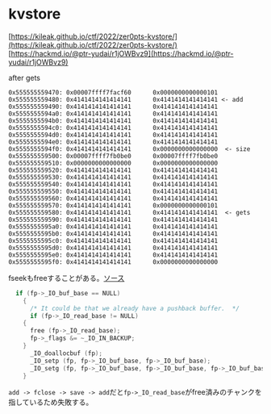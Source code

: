 # kvstore  
[https://kileak.github.io/ctf/2022/zer0pts-kvstore/](https://kileak.github.io/ctf/2022/zer0pts-kvstore/)  
[https://hackmd.io/@ptr-yudai/r1jOWBvz9](https://hackmd.io/@ptr-yudai/r1jOWBvz9)  

after gets  
```
0x555555559470: 0x00007ffff7facf60      0x0000000000000101
0x555555559480: 0x4141414141414141      0x4141414141414141 <- add
0x555555559490: 0x4141414141414141      0x4141414141414141
0x5555555594a0: 0x4141414141414141      0x4141414141414141
0x5555555594b0: 0x4141414141414141      0x4141414141414141
0x5555555594c0: 0x4141414141414141      0x4141414141414141
0x5555555594d0: 0x4141414141414141      0x4141414141414141
0x5555555594e0: 0x4141414141414141      0x4141414141414141
0x5555555594f0: 0x4141414141414141      0x0000000000000000  <- size
0x555555559500: 0x00007ffff7fb0be0      0x00007ffff7fb0be0
0x555555559510: 0x0000000000000000      0x0000000000000000
0x555555559520: 0x4141414141414141      0x4141414141414141
0x555555559530: 0x4141414141414141      0x4141414141414141
0x555555559540: 0x4141414141414141      0x4141414141414141
0x555555559550: 0x4141414141414141      0x4141414141414141
0x555555559560: 0x4141414141414141      0x4141414141414141
0x555555559570: 0x4141414141414141      0x0000000000000101
0x555555559580: 0x4141414141414141      0x4141414141414141  <- gets
0x555555559590: 0x4141414141414141      0x4141414141414141
0x5555555595a0: 0x4141414141414141      0x4141414141414141
0x5555555595b0: 0x4141414141414141      0x4141414141414141
0x5555555595c0: 0x4141414141414141      0x4141414141414141
0x5555555595d0: 0x4141414141414141      0x4141414141414141
0x5555555595e0: 0x4141414141414141      0x4141414141414141
0x5555555595f0: 0x4141414141414141      0x0000000000000000
```
fseekもfreeすることがある。[ソース](https://elixir.bootlin.com/glibc/glibc-2.33/source/libio/fileops.c#L930)  
```c
  if (fp->_IO_buf_base == NULL)
    {
      /* It could be that we already have a pushback buffer.  */
      if (fp->_IO_read_base != NULL)
	{
	  free (fp->_IO_read_base);
	  fp->_flags &= ~_IO_IN_BACKUP;
	}
      _IO_doallocbuf (fp);
      _IO_setp (fp, fp->_IO_buf_base, fp->_IO_buf_base);
      _IO_setg (fp, fp->_IO_buf_base, fp->_IO_buf_base, fp->_IO_buf_base);
    }
```
`add -> fclose -> save -> add`だと`fp->_IO_read_base`がfree済みのチャンクを指しているため失敗する。  
